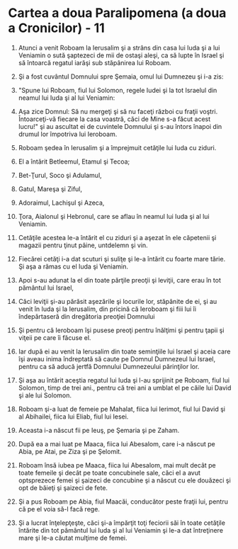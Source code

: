 # Cartea a doua Paralipomena (a doua a Cronicilor) - 11

1. Atunci a venit Roboam la Ierusalim şi a strâns din casa lui Iuda şi a lui Veniamin o sută şaptezeci de mii de ostaşi aleşi, ca să lupte în Israel şi să întoarcă regatul iarăşi sub stăpânirea lui Roboam. 

2. Şi a fost cuvântul Domnului spre Şemaia, omul lui Dumnezeu şi i-a zis: 

3. "Spune lui Roboam, fiul lui Solomon, regele Iudei şi la tot Israelul din neamul lui Iuda şi al lui Veniamin: 

4. Aşa zice Domnul: Să nu mergeţi şi să nu faceţi război cu fraţii voştri. Întoarceţi-vă fiecare la casa voastră, căci de Mine s-a făcut acest lucru!" şi au ascultat ei de cuvintele Domnului şi s-au întors înapoi din drumul lor împotriva lui Ieroboam. 

5. Roboam şedea în Ierusalim şi a împrejmuit cetăţile lui Iuda cu ziduri. 

6. El a întărit Betleemul, Etamul şi Tecoa; 

7. Bet-Ţurul, Soco şi Adulamul, 

8. Gatul, Mareşa şi Ziful, 

9. Adoraimul, Lachişul şi Azeca, 

10. Ţora, Aialonul şi Hebronul, care se aflau în neamul lui Iuda şi al lui Veniamin. 

11. Cetăţile acestea le-a întărit el cu ziduri şi a aşezat în ele căpetenii şi magazii pentru ţinut pâine, untdelemn şi vin. 

12. Fiecărei cetăţi i-a dat scuturi şi suliţe şi le-a întărit cu foarte mare tărie. Şi aşa a rămas cu el Iuda şi Veniamin. 

13. Apoi s-au adunat la el din toate părţile preoţii şi leviţii, care erau în tot pământul lui Israel, 

14. Căci leviţii şi-au părăsit aşezările şi locurile lor, stăpânite de ei, şi au venit în Iuda şi la Ierusalim, din pricină că Ieroboam şi fiii lui îi îndepărtaseră din dregătoria preoţiei Domnului 

15. Şi pentru că Ieroboam îşi pusese preoţi pentru înălţimi şi pentru ţapii şi viţeii pe care îi făcuse el. 

16. Iar după ei au venit la Ierusalim din toate seminţiile lui Israel şi aceia care îşi aveau inima îndreptată să caute pe Domnul Dumnezeul lui Israel, pentru ca să aducă jertfă Domnului Dumnezeului părinţilor lor. 

17. Şi aşa au întărit aceştia regatul lui Iuda şi l-au sprijinit pe Roboam, fiul lui Solomon, timp de trei ani., pentru că trei ani a umblat el pe căile lui David şi ale lui Solomon. 

18. Roboam şi-a luat de femeie pe Mahalat, fiica lui Ierimot, fiul lui David şi al Abihailei, fiica lui Eliab, fiul lui Iesei. 

19. Aceasta i-a născut fii pe Ieuş, pe Şemaria şi pe Zaham. 

20. După ea a mai luat pe Maaca, fiica lui Abesalom, care i-a născut pe Abia, pe Atai, pe Ziza şi pe Şelomit. 

21. Roboam însă iubea pe Maaca, fiica lui Abesalom, mai mult decât pe toate femeile şi decât pe toate concubinele sale, căci el a avut optsprezece femei şi şaizeci de concubine şi a născut cu ele douăzeci şi opt de băieţi şi şaizeci de fete. 

22. Şi a pus Roboam pe Abia, fiul Maacăi, conducător peste fraţii lui, pentru că pe el voia să-l facă rege. 

23. Şi a lucrat înţelepţeşte, căci şi-a împărţit toţi feciorii săi în toate cetăţile întărite din tot pământul lui Iuda şi al lui Veniamin şi le-a dat întreţinere mare şi le-a căutat mulţime de femei. 

